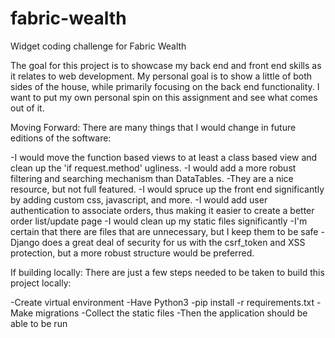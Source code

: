 # fabric-wealth
Widget coding challenge for Fabric Wealth

The goal for this project is to showcase my back end and front end skills as it relates to web development. My personal goal is to show a little of both sides of the house, while primarily focusing on the back end functionality. I want to put my own personal spin on this assignment and see what comes out of it. 



Moving Forward:
There are many things that I would change in future editions of the software:

-I would move the function based views to at least a class based view and clean up the 'if request.method' ugliness.
-I would add a more robust filtering and searching mechanism than DataTables.
	-They are a nice resource, but not full featured.
-I would spruce up the front end significantly by adding custom css, javascript, and more.
-I would add user authentication to associate orders, thus making it easier to create a better order list/update page
-I would clean up my static files significantly
	-I'm certain that there are files that are unnecessary, but I keep them to be safe
-Django does a great deal of security for us with the csrf_token and XSS protection, but a more robust structure would be preferred.



If building locally:
There are just a few steps needed to be taken to build this project locally:

-Create virtual environment
-Have Python3
-pip install -r requirements.txt
-Make migrations
-Collect the static files
-Then the application should be able to be run